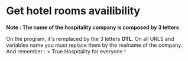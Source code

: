 # Get hotel rooms availibility

__Note : The name of the hospitality company is composed by 3 letters__

On the program, it's remplaced by the 3 letters **OTL**. On all URLS and variables name you must replace them by the realname of the company. And remember : > True Hospitality for everyone !
